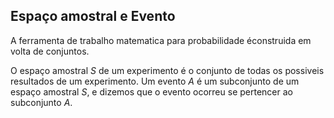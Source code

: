 ## Espaço amostral e Evento

A ferramenta de trabalho matematica para probabilidade éconstruida em volta de conjuntos.

O espaço amostral $S$ de um experimento é o conjunto de todas os possiveis resultados de um experimento. Um evento $A$ é um subconjunto de um espaço amostral $S$, e dizemos que o evento ocorreu se pertencer ao subconjunto $A$. 